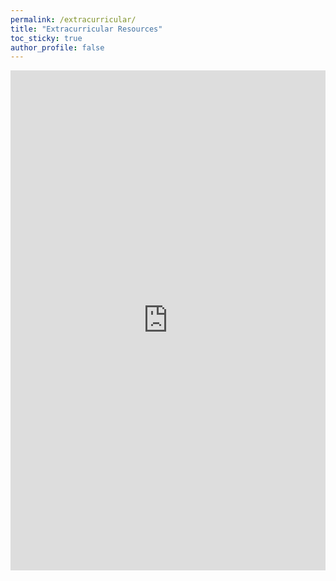 ```yaml
---
permalink: /extracurricular/
title: "Extracurricular Resources"
toc_sticky: true
author_profile: false
---
```

<div style="text-align: center"><iframe src="https://docs.google.com/document/d/1QOwvf5GVvmJmwdPpMHz4DNR53IhmBWZ_SPJiE2S6Le0/edit?usp=sharing" frameborder="0" width="100%" height="800" scrolling="yes"></iframe></div>

